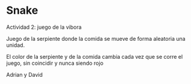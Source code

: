 # Snake
Actividad 2: juego de la vibora

Juego de la serpiente donde la comida se mueve de forma aleatoria una unidad.

El color de la serpiente y de la comida cambia cada vez que se corre el juego, sin coincidir y nunca siendo rojo

Adrian y David
